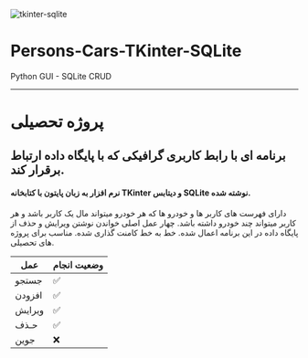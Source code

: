 ![tkinter-sqlite](https://user-images.githubusercontent.com/69468333/170184541-deda0ab8-7c79-4623-8b5f-ba7b72234540.jpg)
# Persons-Cars-TKinter-SQLite
Python GUI - SQLite CRUD
_____________________________________
# پروژه تحصیلی
برنامه ای با رابط کاربری گرافیکی که با پایگاه داده ارتباط برقرار کند.
-
#### نرم افزار به زبان پایتون با کتابخانه TKinter و دیتابس SQLite نوشته شده.
دارای فهرست های کاربر ها و خودرو ها که هر خودرو میتواند مال یک کاربر باشد و هر کاربر میتواند چند خودرو داشته باشد.
چهار عمل اصلی خواندن  نوشتن  ویرایش و حذف از پایگاه داده در این برنامه اعمال شده.
خط به خط کامنت گذاری شده.
مناسب برای پروژه های تحصیلی.

| عمل      | وضعیت انجام       |
| ------- | ------------------ |
| جستجو    | :white_check_mark: |
| افزودن   | ✅                |
| ویرایش   | :white_check_mark: |
| حـذف     | ✅                |
| جوین     | :x:                |
